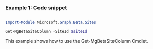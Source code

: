 ### Example 1: Code snippet

```powershell

Import-Module Microsoft.Graph.Beta.Sites

Get-MgBetaSiteColumn -SiteId $siteId

```
This example shows how to use the Get-MgBetaSiteColumn Cmdlet.

